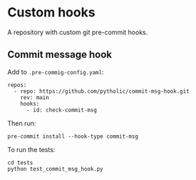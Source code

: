 # Custom hooks

A repository with custom git pre-commit hooks.

## Commit message hook

Add to `.pre-commig-config.yaml`:

```
repos:
  - repo: https://github.com/pytholic/commit-msg-hook.git
    rev: main
    hooks:
      - id: check-commit-msg
```

Then run:

```
pre-commit install --hook-type commit-msg
```

To run the tests:

```
cd tests
python test_commit_msg_hook.py
```
